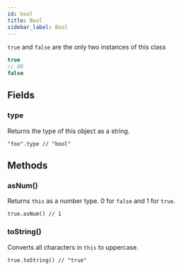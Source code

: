 ```yaml
---
id: bool
title: Bool
sidebar_label: Bool
---
```


`true` and `false` are the only two instances of this class

```js
true
// OR
false
``` 

## Fields

### type
Returns the type of this object as a string.

`"foo".type // "bool"`

## Methods

### asNum()

Returns `this` as a number type. 0 for `false` and 1 for `true`.

`true.asNum() // 1` 

### toString()

Converts all characters in `this` to uppercase.

`true.toString() // "true"`
